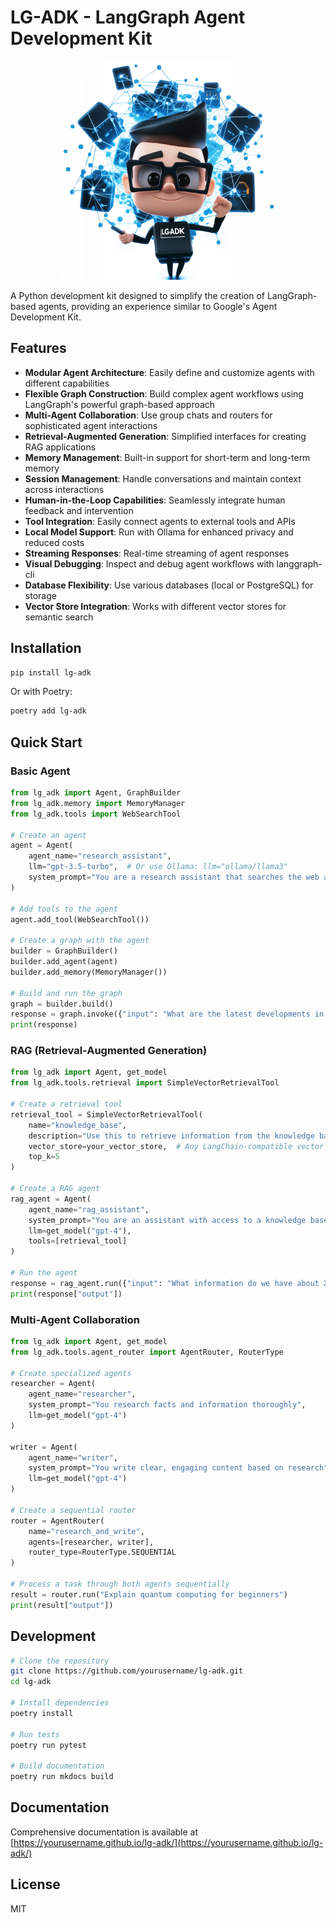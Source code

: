 # LG-ADK - LangGraph Agent Development Kit

<p align="center">
  <img src="logo.png" width="350"/>
</p>

A Python development kit designed to simplify the creation of LangGraph-based agents, providing an experience similar to Google's Agent Development Kit.

## Features

- **Modular Agent Architecture**: Easily define and customize agents with different capabilities
- **Flexible Graph Construction**: Build complex agent workflows using LangGraph's powerful graph-based approach
- **Multi-Agent Collaboration**: Use group chats and routers for sophisticated agent interactions
- **Retrieval-Augmented Generation**: Simplified interfaces for creating RAG applications
- **Memory Management**: Built-in support for short-term and long-term memory
- **Session Management**: Handle conversations and maintain context across interactions
- **Human-in-the-Loop Capabilities**: Seamlessly integrate human feedback and intervention
- **Tool Integration**: Easily connect agents to external tools and APIs
- **Local Model Support**: Run with Ollama for enhanced privacy and reduced costs
- **Streaming Responses**: Real-time streaming of agent responses
- **Visual Debugging**: Inspect and debug agent workflows with langgraph-cli
- **Database Flexibility**: Use various databases (local or PostgreSQL) for storage
- **Vector Store Integration**: Works with different vector stores for semantic search

## Installation

```bash
pip install lg-adk
```

Or with Poetry:

```bash
poetry add lg-adk
```

## Quick Start

### Basic Agent

```python
from lg_adk import Agent, GraphBuilder
from lg_adk.memory import MemoryManager
from lg_adk.tools import WebSearchTool

# Create an agent
agent = Agent(
    agent_name="research_assistant",
    llm="gpt-3.5-turbo",  # Or use Ollama: llm="ollama/llama3"
    system_prompt="You are a research assistant that searches the web and answers questions"
)

# Add tools to the agent
agent.add_tool(WebSearchTool())

# Create a graph with the agent
builder = GraphBuilder()
builder.add_agent(agent)
builder.add_memory(MemoryManager())

# Build and run the graph
graph = builder.build()
response = graph.invoke({"input": "What are the latest developments in AI?"})
print(response)
```

### RAG (Retrieval-Augmented Generation)

```python
from lg_adk import Agent, get_model
from lg_adk.tools.retrieval import SimpleVectorRetrievalTool

# Create a retrieval tool
retrieval_tool = SimpleVectorRetrievalTool(
    name="knowledge_base",
    description="Use this to retrieve information from the knowledge base",
    vector_store=your_vector_store,  # Any LangChain-compatible vector store
    top_k=5
)

# Create a RAG agent
rag_agent = Agent(
    agent_name="rag_assistant",
    system_prompt="You are an assistant with access to a knowledge base. Use the retrieval tool to answer questions.",
    llm=get_model("gpt-4"),
    tools=[retrieval_tool]
)

# Run the agent
response = rag_agent.run({"input": "What information do we have about X?"})
print(response["output"])
```

### Multi-Agent Collaboration

```python
from lg_adk import Agent, get_model
from lg_adk.tools.agent_router import AgentRouter, RouterType

# Create specialized agents
researcher = Agent(
    agent_name="researcher",
    system_prompt="You research facts and information thoroughly",
    llm=get_model("gpt-4")
)

writer = Agent(
    agent_name="writer",
    system_prompt="You write clear, engaging content based on research",
    llm=get_model("gpt-4")
)

# Create a sequential router
router = AgentRouter(
    name="research_and_write",
    agents=[researcher, writer],
    router_type=RouterType.SEQUENTIAL
)

# Process a task through both agents sequentially
result = router.run("Explain quantum computing for beginners")
print(result["output"])
```

## Development

```bash
# Clone the repository
git clone https://github.com/yourusername/lg-adk.git
cd lg-adk

# Install dependencies
poetry install

# Run tests
poetry run pytest

# Build documentation
poetry run mkdocs build
```

## Documentation

Comprehensive documentation is available at [https://yourusername.github.io/lg-adk/](https://yourusername.github.io/lg-adk/)

## License

MIT
